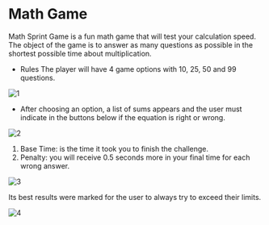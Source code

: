 # Math Game

Math Sprint Game is a fun math game that will test your calculation speed. The object of the game is to answer as many questions as possible in the shortest possible time about multiplication.

- Rules
The player will have 4 game options with 10, 25, 50 and 99 questions.

![1](https://user-images.githubusercontent.com/31260554/224490326-213a3851-68f8-4772-876c-7d9234efe6a0.jpg)


- After choosing an option, a list of sums appears and the user must indicate in the buttons below if the equation is right or wrong.

![2](https://user-images.githubusercontent.com/31260554/224490340-b75769ab-00bb-4cc5-a8cc-9cb8bf1b568f.jpg)


1. Base Time: is the time it took you to finish the challenge.
2. Penalty: you will receive 0.5 seconds more in your final time for each wrong answer.

![3](https://user-images.githubusercontent.com/31260554/224485100-a618f788-3b9f-4359-99e5-db66223407f2.jpg)

Its best results were marked for the user to always try to exceed their limits.

![4](https://user-images.githubusercontent.com/31260554/224485170-5b09fe63-2553-45ec-98a3-29919bf4ce69.jpg)

